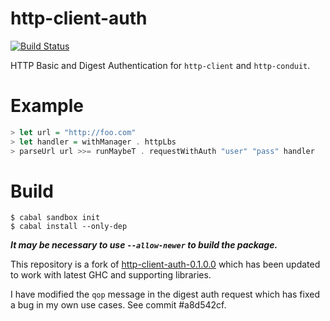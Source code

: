 # http-client-auth

[![Build Status](https://secure.travis-ci.org/creichert/http-client-auth.png?branch=master)](http://travis-ci.org/creichert/http-client-auth)

HTTP Basic and Digest Authentication for `http-client` and
`http-conduit`.

# Example

```haskell
> let url = "http://foo.com"
> let handler = withManager . httpLbs
> parseUrl url >>= runMaybeT . requestWithAuth "user" "pass" handler
```

# Build

```
$ cabal sandbox init
$ cabal install --only-dep
```
***It may be necessary to use `--allow-newer` to build the package.***

This repository is a fork of
[http-client-auth-0.1.0.0](http://hackage.haskell.org/package/http-client-auth)
which has been updated to work with latest GHC and supporting
libraries.

I have modified the `qop` message in the digest auth request which has
fixed a bug in my own use cases. See commit #a8d542cf.
